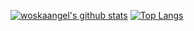 [![woskaangel's github stats](https://github-readme-stats.vercel.app/api?username=woskaangel&layout=compact&theme=react&show_icons=true)](#)
[![Top Langs](https://github-readme-stats.vercel.app/api/top-langs/?username=woskaangel&layout=compact&theme=react)](#)
